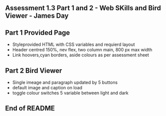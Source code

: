 ## Assessment 1.3 Part 1 and 2 - Web SKills and Bird Viewer - James Day ##

## Part 1 Provided Page ##
- Styleprovided HTML with CSS variables and requierd layout
- Header centred 150%, nev flex, two column main, 800 px max width
- Link hoovers,cyan borders, aside colours as per assessment sheet

## Part 2 Bird Viewer ##
- Single imeage and paragraph updated by 5 buttons
- default image and caption on load
- toggle colour switches 5 variable between light and dark

## End of README ##